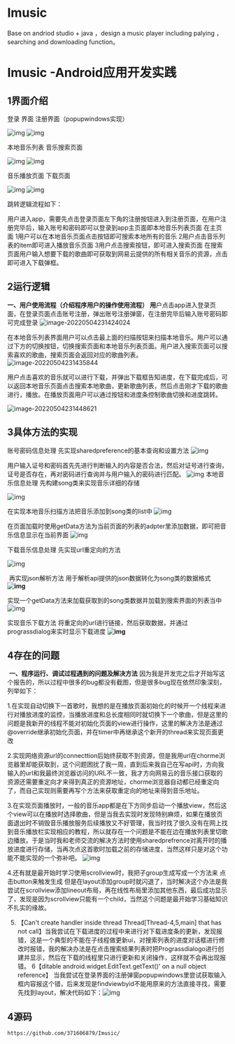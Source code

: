# Imusic
Base on andriod studio + java ，design a music player including palying ，searching and downloading function。
# **Imusic -Android应用开发实践**  

## 1界面介绍

登录 界面         注册界面（popupwindows实现） 

  ![img](F:\app\Typora\pic\clip_image002.jpg)  ![img](F:\app\Typora\pic\clip_image004.jpg)  

本地音乐列表       音乐搜索页面

  ![img](F:\app\Typora\pic\clip_image002-1651677201836.jpg)   ![img](F:\app\Typora\pic\clip_image004-1651677201836.jpg)  

音乐播放页面        下载页面

   ![img](F:\app\Typora\pic\clip_image002-1651677208178.jpg)  ![img](F:\app\Typora\pic\clip_image004-1651677208178.jpg)  

跳转逻辑流程如下：   

 用户进入app，需要先点击登录页面左下角的注册按钮进入到注册页面，在用户注册完毕后，输入账号和密码即可以登录到app主页面即本地音乐列表页面  在主页面  1用户可以在本地音乐页面点击按钮即可搜索本地所有的音乐  2用户点击音乐列表的item即可进入播放音乐页面  3用户点击搜索按钮，即可进入搜索页面      在搜索页面用户输入想要下载的歌曲即可获取到网易云提供的所有相关音乐的资源，点击即可进入下载弹框。     

## 2运行逻辑

  **一、用户使用流程（介绍程序用户的操作使用流程）**     **用**户点击app进入登录页面，在登录页面点击账号注册，弹出账号注册弹窗，在注册完毕后输入账号密码即可完成登录     ![image-20220504231424024](F:\app\Typora\pic\image-20220504231424024.png)

在本地音乐列表界面用户可以点击最上面的扫描按钮来扫描本地音乐。用户可以通过下方的切换按钮，切换搜索页面和本地音乐列表页面。用户进入搜索页面可以搜索喜欢的歌曲，搜索页面会返回对应的歌曲列表。    ![image-20220504231435844](F:\app\Typora\pic\image-20220504231435844.png)         

用户点击喜欢的音乐就可以进行下载，并弹出下载框告知进度，在下载完成后，可以返回本地音乐页面点击搜索本地歌曲，更新歌曲列表，然后点击刚才下载的歌曲进行，播放。在播放页面用户可以通过按钮和进度条控制歌曲切换和进度跳转。 

![image-20220504231448621](F:\app\Typora\pic\image-20220504231448621.png)

## 3具体方法的实现

  账号密码信息处理     先实现sharedpreference的基本查询和设置方法  ![img](F:\app\Typora\pic\clip_image002.gif)     

​      用户输入证号和密码首先先进行判断输入的内容是否合法，然后对证号进行查询，证号是否存在，再对密码进行查询并与用户输入的密码进行匹配。  ![img](F:\app\Typora\pic\clip_image004.gif)                                                        本地音乐信息处理     先构建song类来实现音乐详细的存储 

 ![img](F:\app\Typora\pic\clip_image006.gif)  

在实现本地音乐扫描方法把音乐添加到song类的list中  ![img](F:\app\Typora\pic\clip_image008.gif) 

 在页面加载时使用getData方法为当前页面的列表的adpter里添加数据，即可把音乐信息显示在当前界面     ![img](F:\app\Typora\pic\clip_image010.gif)     

下载音乐信息处理     先实现url重定向的方法

  ![img](F:\app\Typora\pic\clip_image012.gif)                   

​    再实现json解析方法     用于解析api提供的json数据转化为song类的数据格式  **![img](F:\app\Typora\pic\clip_image014.gif)**     

实现一个getData方法来加载获取到的song类数据并加载到搜索界面的列表当中  ![img](F:\app\Typora\pic\clip_image016.gif)     

实现音乐下载方法     将重定向的url进行链接，然后获取数据，并通过prograssdialog来实时显示下载进度     **![img](F:\app\Typora\pic\clip_image018.gif)**     

## 4存在的问题

​         **一、程序运行、调试过程遇到的问题及解决方法**     因为我是开发完之后才开始写这个报告的，所以过程中很多的bug都没有截图，但是很多bug现在依然印象深刻，列举如下：   

  1.在实现自动切换下一首歌时，我想的是在播放页面初始化的时候开一个线程来进行对播放进度的监控，当播放进度和总长度相同时就切换下一个歌曲，但是这里的问题是我新开的线程不能对初始化页面的view进行操作，这里的解决方法是通过@override继承初始化页面，并在timer中再继承这个新开的thread来实现页面更改       

 2.实现网络资源url的connecttion后始终获取不到资源，但是我用url在chorme浏览器里却能获取到，这个问题困扰了我一周，直到后来我自己在写api时，方向我输入的url和我最终浏览器访问的URL不一致，我才方向网易云的音乐接口获取的资源还需要重定向才来得到真正的资源地址，chorme浏览器自动都已经重定向了，而自己实现则需要再写个方法来获取重定向的地址来得到音乐地址。     

3.在实现页面播放时，一般的音乐app都是在下方同步启动一个播放view，然后这个view可以在播放时选择歌曲，但是当我去实现时发现特别麻烦，如果在播放页面退出时不销毁音乐播放服务后续播放又不好管理，我当时找了很久没有在网上找到音乐播放栏实现相应的教程，所以就存在一个问题是不能在边在播放列表里切歌边播放。于是当时我和老师交流的解决方法时使用sharedprefrence对离开时的播放进度进行存储，当再次点这首歌时加载之前的存储进度，当然这样只是对这个功能不能实现的一个弥补吧。     ![img](F:\app\Typora\pic\clip_image002-1651677401756.gif)    

 4.还有就是最开始时学习使用scrollview时，我把子group生成写成一个方法来 点击button来触发生成 但是在layout添加group时就闪退了，当时解决这个办法是我尝试在scrollview添加lineout布局，再在线性布局里添加其他东西，最后成功显示了，发现是因为scrollview只能有一个child，当然这个问题是最开始学习基础知识不扎实的缘故。    

 5. 【Can't create handler inside thread Thread[Thread-4,5,main] that  has not call】当我尝试在下载进度的过程中来进行对下载进度条的更新，发现报错，这是一个典型的不能在子线程做更新ui，对搜索列表的进度对话框进行修改时报错，我的解决办法是在点击搜索结果列表时把Prograssdialogo进行创建并显示，然后在下载的线程里只进行更新和关闭操作，这样就不会再出现报错。     6【ditable android.widget.EditText.getText()' on a null object  reference】  当我尝试在登录界面的注册弹窗popupwindows里尝试获取输入框内容报这个错，后来发现是findviewbyid不能用原来的方法直接寻找，需要先找到layout，解决代码如下：![img](F:\app\Typora\pic\clip_image004-1651677401756.gif)  

## 4源码

```
https://github.com/371606879/Imusic/
```

